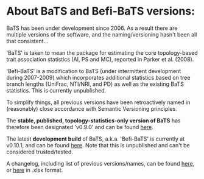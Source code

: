 # About BaTS and Befi-BaTS versions:

BaTS has been under development since 2006. As a result there are multiple versions of the software, and the naming/versioning hasn't been all that consistent...

'BaTS' is taken to mean the package for estimating the core topology-based trait association statistics (AI, PS and MC), reported in Parker et al. (2008).

'Befi-BaTS' is a modification to BaTS (under intermittent development during 2007-2009) which incorporates additional statistics based on tree branch lengths (UniFrac, NTI/NRI, and PD) as well as the existing BaTS statistics. This is currently unpublished. 

To simplify things, all previous versions have been retroactively named in (reasonably) close accordance with Semantic Versioning principles. 

The **stable, published, topology-statistics-only version of BaTS** has therefore been designated 'v0.9.0' and can be found [here](https://github.com/lonelyjoeparker/befi-bats-gui/tree/master/binaries/BaTS-current).

The latest **development build** of BaTS, a.k.a. 'Befi-BaTS' is currently at v0.10.1, and can be found [here](https://github.com/lonelyjoeparker/befi-bats-gui/tree/master/binaries/Befi-BaTS-development). Note that this is unpublished and can't be considered trusted/tested.

A changelog, including list of previous versions/names, can be found [here](https://github.com/lonelyjoeparker/befi-bats-gui/tree/master/binaries/versions.md), or [here](https://github.com/lonelyjoeparker/befi-bats-gui/tree/master/binaries/versions.xlsx) in .xlsx format.